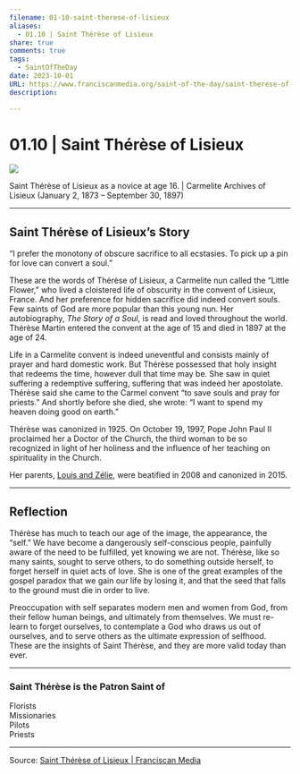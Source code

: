 ```yaml
---
filename: 01-10-saint-therese-of-lisieux
aliases:
  - 01.10 | Saint Thérèse of Lisieux
share: true
comments: true
tags:
  - SaintOfTheDay
date: 2023-10-01
URL: https://www.franciscanmedia.org/saint-of-the-day/saint-therese-of-lisieux/
description: 

---
```

# 01.10 | Saint Thérèse of Lisieux

![](https://i.imgur.com/4NZSg1M.png)


Saint Thérèse of Lisieux as a novice at age 16. | Carmelite Archives of Lisieux
(January 2, 1873 – September 30, 1897)

---

## Saint Thérèse of Lisieux’s Story

“I prefer the monotony of obscure sacrifice to all ecstasies. To pick up a pin for love can convert a soul.”

These are the words of Thérèse of Lisieux, a Carmelite nun called the “Little Flower,” who lived a cloistered life of obscurity in the convent of Lisieux, France. And her preference for hidden sacrifice did indeed convert souls. Few saints of God are more popular than this young nun. Her autobiography, *The Story of a Soul*, is read and loved throughout the world. Thérèse Martin entered the convent at the age of 15 and died in 1897 at the age of 24.

Life in a Carmelite convent is indeed uneventful and consists mainly of prayer and hard domestic work. But Thérèse possessed that holy insight that redeems the time, however dull that time may be. She saw in quiet suffering a redemptive suffering, suffering that was indeed her apostolate. Thérèse said she came to the Carmel convent “to save souls and pray for priests.” And shortly before she died, she wrote: “I want to spend my heaven doing good on earth.”

Thérèse was canonized in 1925. On October 19, 1997, Pope John Paul II proclaimed her a Doctor of the Church, the third woman to be so recognized in light of her holiness and the influence of her teaching on spirituality in the Church.

Her parents, [Louis and Zélie](https://www.franciscanmedia.org/saint-of-the-day/saints-louis-martin-and-zelie-guerin), were beatified in 2008 and canonized in 2015.

---

## Reflection

Thérèse has much to teach our age of the image, the appearance, the “self.” We have become a dangerously self-conscious people, painfully aware of the need to be fulfilled, yet knowing we are not. Thérèse, like so many saints, sought to serve others, to do something outside herself, to forget herself in quiet acts of love. She is one of the great examples of the gospel paradox that we gain our life by losing it, and that the seed that falls to the ground must die in order to live.

Preoccupation with self separates modern men and women from God, from their fellow human beings, and ultimately from themselves. We must re-learn to forget ourselves, to contemplate a God who draws us out of ourselves, and to serve others as the ultimate expression of selfhood. These are the insights of Saint Thérèse, and they are more valid today than ever.

---

### Saint Thérèse is the Patron Saint of

Florists  
Missionaries  
Pilots  
Priests

---


Source: [Saint Thérèse of Lisieux | Franciscan Media](https://www.franciscanmedia.org/saint-of-the-day/saint-therese-of-lisieux/)